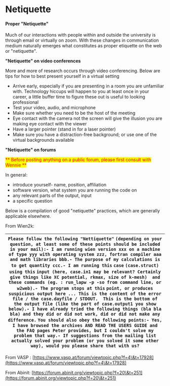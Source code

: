 # Netiquette

#### Proper "Netiquette" <a href="#id-1-computationalresources-proper-netiquette" id="id-1-computationalresources-proper-netiquette"></a>

Much of our interactions with people within and outside the university is through email or virtually on zoom. With these changes in communication medium naturally emerges what constitutes as proper etiquette on the web or "netiquette".

**"Netiquette" on video conferences**

More and more of research occurs through video conferencing. Below are tips for how to best present yourself in a virtual setting

* Arrive early, especially if you are presenting in a room you are unfamiliar with. Technology hiccups will happen to you at least once in your career, a little buffer time to figure these out is useful to looking professional
* Test your video, audio, and microphone
* Make sure whether you need to be the host of the meeting
* Eye contact with the camera not the screen will give the illusion you are making eye contact with the viewer
* Have a larger pointer (stand in for a laser pointer)
* Make sure you have a distraction-free background; or use one of the virtual backgrounds available

**"Netiquette" on forums**

<mark style="color:red;">\*\* Before posting anything on a public forum, please first consult with Wennie \*\*</mark>

In general:

* introduce yourself- name, position, affiliation
* software version, what system you are running the code on
* any relevant parts of the output, input
* a specific question

Below is a compilation of good "netiquette" practices, which are generally applicable elsewhere.&#x20;

From Wien2k:

| `Please follow the following "Nettiquette"` `(depending on your question, at least some of these points should be included in your mail):- I am running wien version xxx on a machine of type yyy with operating system zzz, fortran compiler aaa and math libraries bbb.- The purpose of my calculations is to get quantity ccc.- I am running this` `case` `(case.struct) using this` `input (here, case.in1 may be relevant? Certainly give things like XC potential, rkmax, size of k-mesh)  and these commands (eg. : run_lapw -p -so from command line, or w2web).- The program stops at this` `point, or produces suspicious output here ... This is the content of the error file / the case.dayfile / STDOUT.  This is the bottom of the output file (like the part of case.output1 you show below).- I have already tried the following things (bla bla bla) and they did or did not work, did or did not make any difference.` `You should also obey the following points:- Yes, I have browsed the archives AND READ THE USERS GUIDE and the FAQ pages Peter provides, but I couldn't solve my problem that way.- If suggestions from the mailing list actually solved your problem (or you solved it some other way), would you please share that with us?` |
| ------------------------------------------------------------------------------------------------------------------------------------------------------------------------------------------------------------------------------------------------------------------------------------------------------------------------------------------------------------------------------------------------------------------------------------------------------------------------------------------------------------------------------------------------------------------------------------------------------------------------------------------------------------------------------------------------------------------------------------------------------------------------------------------------------------------------------------------------------------------------------------------------------------------------------------------------------------------------------------------------------------------------------------------------------------------------------------------------------------------------------------------------------------------------------------------------------------------------------------------------------------------------ |

From VASP : [https://www.vasp.at/forum/viewtopic.php?f=4\&t=17928](https://www.vasp.at/forum/viewtopic.php?f=4\&t=17928)

From Abinit: [https://forum.abinit.org/viewtopic.php?f=20\&t=251](https://forum.abinit.org/viewtopic.php?f=20\&t=251)
